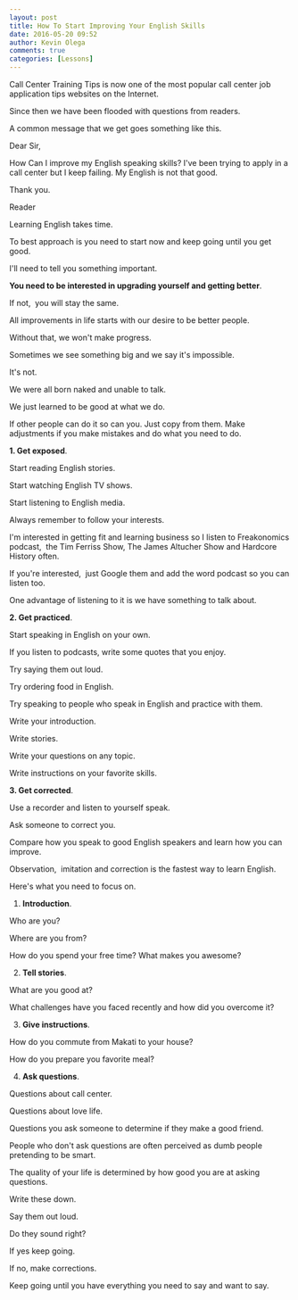 ```yaml
---
layout: post
title: How To Start Improving Your English Skills
date: 2016-05-20 09:52
author: Kevin Olega
comments: true
categories: [Lessons]
---
```

Call Center Training Tips is now one of the most popular call center job application tips websites on the Internet. 

Since then we have been flooded with questions from readers. 

A common message that we get goes something like this.

Dear Sir,

How Can I improve my English speaking skills? I've been trying to apply in a call center but I keep failing. My English is not that good.

Thank you.

Reader

Learning English takes time.

To best approach is you need to start now and keep going until you get good.

I'll need to tell you something important. 

**You need to be interested in upgrading yourself and getting better**.  

If not,  you will stay the same. 

All improvements in life starts with our desire to be better people.  

Without that, we won't make progress.  

Sometimes we see something big and we say it's impossible.  

It's not.  

We were all born naked and unable to talk. 

We just learned to be good at what we do. 

If other people can do it so can you. Just copy from them. Make adjustments if you make mistakes and do what you need to do.

**1. Get exposed**. 

Start reading English stories. 

Start watching English TV shows.  

Start listening to English media.  

Always remember to follow your interests.  

I'm interested in getting fit and learning business so I listen to Freakonomics podcast,  the Tim Ferriss Show, The James Altucher Show and Hardcore History often. 

If you're interested,  just Google them and add the word podcast so you can listen too.  

One advantage of listening to it is we have something to talk about.

**2. Get practiced**.  

Start speaking in English on your own. 

If you listen to podcasts, write some quotes that you enjoy.  

Try saying them out loud.  

Try ordering food in English. 

Try speaking to people who speak in English and practice with them.  

Write your introduction.  

Write stories.  

Write your questions on any topic.

Write instructions on your favorite skills.

**3. Get corrected**. 

Use a recorder and listen to yourself speak.  

Ask someone to correct you.  

Compare how you speak to good English speakers and learn how you can improve.

Observation,  imitation and correction is the fastest way to learn English. 

Here's what you need to focus on. 

1. **Introduction**. 

Who are you? 

Where are you from? 

How do you spend your free time? What makes you awesome? 

2. **Tell stories**. 

What are you good at?  

What challenges have you faced recently and how did you overcome it? 

3. **Give instructions**. 

How do you commute from Makati to your house? 

How do you prepare you favorite meal? 

4. **Ask questions**. 

Questions about call center. 

Questions about love life. 

Questions you ask someone to determine if they make a good friend. 

People who don't ask questions are often perceived as dumb people pretending to be smart. 

The quality of your life is determined by how good you are at asking questions.

Write these down. 

Say them out loud. 

Do they sound right? 

If yes keep going. 

If no, make corrections. 

Keep going until you have everything you need to say and want to say.


